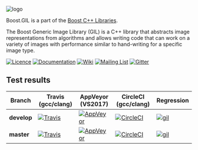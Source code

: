 ![logo](https://raw.githubusercontent.com/boostorg/gil/develop/doc/_static/gil.png)

Boost.GIL is a part of the [Boost C++ Libraries](http://github.com/boostorg).

The Boost Generic Image Library (GIL) is a C++ library that abstracts image
representations from algorithms and allows writing code that can work on a
variety of images with performance similar to hand-writing for a specific image type.

[![Licence](https://img.shields.io/badge/license-boost-4480cc.png)](http://www.boost.org/LICENSE_1_0.txt)
[![Documentation](https://img.shields.io/badge/gil-documentation-4480cc.png)](http://boostorg.github.com/gil/)
[![Wiki](https://img.shields.io/badge/gil-wiki-4480cc.png)](https://github.com/boostorg/gil/wiki)
[![Mailing List](https://img.shields.io/badge/gil-mailing%20list-4eb899.png)](https://lists.boost.org/mailman/listinfo.cgi/boost-gil)
[![Gitter](https://img.shields.io/badge/gil-chat%20on%20gitter-4eb899.png)](https://gitter.im/boostorg/gil)

## Test results

 Branch     | Travis (gcc/clang) | AppVeyor (VS2017) | CircleCI (gcc/clang) | Regression
------------|--------------------|-------------------|----------------------|-----------
**develop** | [![Travis](https://travis-ci.org/boostorg/gil.svg?branch=develop)](https://travis-ci.org/boostorg/gil) | [![AppVeyor](https://ci.appveyor.com/api/projects/status/w4k19d8io2af168h/branch/develop?svg=true)](https://ci.appveyor.com/project/stefanseefeld/gil/branch/develop) | [![CircleCI](https://circleci.com/gh/boostorg/gil/tree/develop.svg?style=shield)](https://circleci.com/gh/boostorg/workflows/gil/tree/develop) | [![gil](https://img.shields.io/badge/gil-develop-4480cc.png)](http://www.boost.org/development/tests/develop/developer/gil.html)
**master**  | [![Travis](https://travis-ci.org/boostorg/gil.svg?branch=master)](https://travis-ci.org/boostorg/gil)  | [![AppVeyor](https://ci.appveyor.com/api/projects/status/w4k19d8io2af168h?svg=true)](https://ci.appveyor.com/project/stefanseefeld/gil/branch/master) | [![CircleCI](https://circleci.com/gh/boostorg/gil/tree/master.svg?style=shield)](https://circleci.com/gh/boostorg/workflows/gil/tree/master) | [![gil](https://img.shields.io/badge/gil-master-4480cc.png)](http://www.boost.org/development/tests/master/developer/gil.html)
